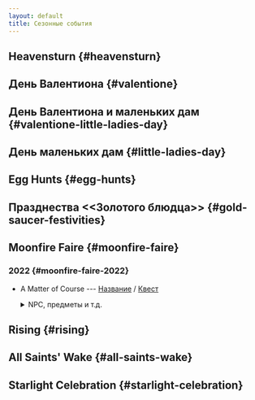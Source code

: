 ```yaml
---
layout: default
title: Сезонные события
---
```


## Heavensturn {#heavensturn}

## День Валентиона {#valentione}

## День Валентиона и маленьких дам {#valentione-little-ladies-day}

## День маленьких дам {#little-ladies-day}

## Egg Hunts {#egg-hunts}

## Празднества <<Золотого блюдца>> {#gold-saucer-festivities}

## Moonfire Faire {#moonfire-faire}

### 2022 {#moonfire-faire-2022}

* A Matter of Course --- [Название](https://host6450.hnt.ru/translate/ffxiv-translation/completejournal/ru/?checksum=4fbecfc30c09684f) / [Квест](https://host6450.hnt.ru/projects/ffxiv-translation/quest-045-fessum801_04540/)
  <details>
    <summary>NPC, предметы и т.д.</summary>

    NPC: [Mayaru Moyaru](https://host6450.hnt.ru/translate/ffxiv-translation/enpcresident/ru/?checksum=a3104b9ec6f24740), [Haermaga](https://host6450.hnt.ru/translate/ffxiv-translation/enpcresident/ru/?checksum=ef8ac55ff8625531), [R'fhul Tia](https://host6450.hnt.ru/translate/ffxiv-translation/enpcresident/ru/?checksum=583c2b8dc74de6b6), [R'majha](https://host6450.hnt.ru/translate/ffxiv-translation/enpcresident/ru/?checksum=37f1c652cdcf3514), [eager apprentice](https://host6450.hnt.ru/translate/ffxiv-translation/enpcresident/ru/?checksum=cc292969bb9d7fb4), [austere apprentice](https://host6450.hnt.ru/translate/ffxiv-translation/enpcresident/ru/?checksum=b8e6dc221c276dcb), [R'majha](https://host6450.hnt.ru/translate/ffxiv-translation/enpcresident/ru/?checksum=953e521eedca5b71), [eager apprentice](https://host6450.hnt.ru/translate/ffxiv-translation/enpcresident/ru/?checksum=e82c7e28ddc8e164), [austere apprentice](https://host6450.hnt.ru/translate/ffxiv-translation/enpcresident/ru/?checksum=d2a8b6b9b1baaf01), [R'fhul Tia](https://host6450.hnt.ru/translate/ffxiv-translation/enpcresident/ru/?checksum=d96a5018c0cce5b8), [R'majha](https://host6450.hnt.ru/translate/ffxiv-translation/enpcresident/ru/?checksum=e10eedf4fc4385ac), [eager apprentice](https://host6450.hnt.ru/translate/ffxiv-translation/enpcresident/ru/?checksum=29aff2368b7f9109), [austere apprentice](https://host6450.hnt.ru/translate/ffxiv-translation/enpcresident/ru/?checksum=85c7bbc06e4dabae), [Beaudefoin](https://host6450.hnt.ru/translate/ffxiv-translation/enpcresident/ru/?checksum=28e2b5fd73bf859f)
    Надписи на земле: [Цель](https://host6450.hnt.ru/translate/ffxiv-translation/eobjname/ru/?checksum=6280ebba07fd9db6)
  </details>

## Rising {#rising}

## All Saints' Wake {#all-saints-wake}

## Starlight Celebration {#starlight-celebration}
